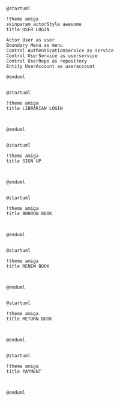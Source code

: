 ```plantuml

@startuml

!theme amiga
skinparam actorStyle awesome
title USER LOGIN

Actor User as user
Boundary Menu as menu
Control AuthenticationService as service
Control UserService as userservice
Control UserRepo as repository
Entity UserAccount as useraccount

@enduml

```

```plantuml

@startuml

!theme amiga
title LIBRARIAN LOGIN



@enduml

```

```plantuml

@startuml

!theme amiga
title SIGN UP



@enduml

```

```plantuml

@startuml

!theme amiga
title BORROW BOOK



@enduml

```

```plantuml

@startuml

!theme amiga
title RENEW BOOK



@enduml

```

```plantuml

@startuml

!theme amiga
title RETURN BOOK



@enduml

```

```plantuml

@startuml

!theme amiga
title PAYMENT



@enduml

```
